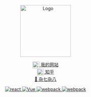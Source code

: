 <p align="center">
  <img src="https://www.gitsu.cn/static/img/shui.png"
        alt="Logo" width="160" height="164" style="max-width: 100%;">
</p>
<p align="center">
  <a href="https://www.gitsu.cn">
    <img align="center" alt="wineSu" width="22px" src="https://www.gitsu.cn/static/img/favicon.ico" />
    我的网站
  </a>
  <br />
  <a href="https://www.zhihu.com/people/he-zi-lai-lai-96-47-31">
    <img align="center" alt="wineSu" width="22px" src="https://www.gitsu.cn/static/img/favicon.ico" />
    知乎
  </a>
   <br />
  <a href="https://blog.csdn.net/susuzhe123">
    🌱 杂七杂八
  </a>
</p>
<p align="center">
    <a href="https://www.gitsu.cn/article41">
        <img src="https://img.shields.io/badge/react-源码-brightgreen" alt="react" />
    </a>
    <a href="https://www.gitsu.cn/list">
        <img src="https://img.shields.io/badge/vue-源码-green" alt="Vue">
    </a>
    <a href="https://www.gitsu.cn/article28">
        <img src="https://img.shields.io/badge/webpack-源码-important" alt="webpack">
    </a>
    <a href="https://www.gitsu.cn/">
        <img src="https://img.shields.io/badge/more-...-9cf" alt="webpack">
    </a>
</p>
